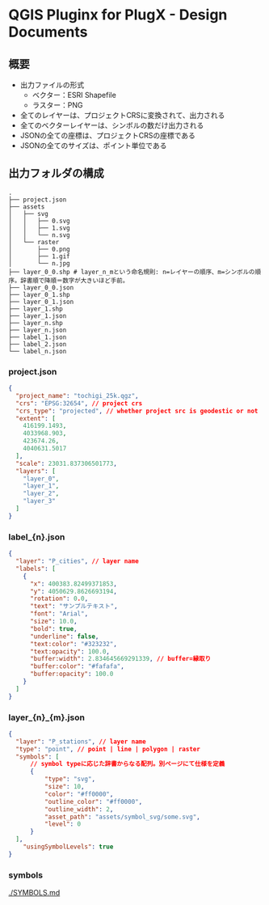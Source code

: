 # QGIS Pluginx for PlugX - Design Documents

## 概要

- 出力ファイルの形式
  - ベクター：ESRI Shapefile
  - ラスター：PNG
- 全てのレイヤーは、プロジェクトCRSに変換されて、出力される
- 全てのベクターレイヤーは、シンボルの数だけ出力される
- JSONの全ての座標は、プロジェクトCRSの座標である
- JSONの全てのサイズは、ポイント単位である

## 出力フォルダの構成

```planetext
.
├── project.json
├── assets
│   ├── svg
│   │   ├── 0.svg
│   │   ├── 1.svg
│   │   └── n.svg
│   └── raster
│       ├── 0.png
│       ├── 1.gif
│       └── n.jpg
├── layer_0_0.shp # layer_n_mという命名規則: n=レイヤーの順序、m=シンボルの順序。辞書順で降順＝数字が大きいほど手前。
├── layer_0_0.json
├── layer_0_1.shp
├── layer_0_1.json
├── layer_1.shp
├── layer_1.json
├── layer_n.shp
├── layer_n.json
├── label_1.json
├── label_2.json
└── label_n.json
```

### project.json

```json
{
  "project_name": "tochigi_25k.qgz",
  "crs": "EPSG:32654", // project crs
  "crs_type": "projected", // whether project src is geodestic or not
  "extent": [
    416199.1493,
    4033968.903,
    423674.26,
    4040631.5017
  ],
  "scale": 23031.837306501773,
  "layers": [
    "layer_0",
    "layer_1",
    "layer_2",
    "layer_3"
  ]
}
```

### label_{n}.json

```json
{
  "layer": "P_cities", // layer name
  "labels": [
    {
      "x": 400383.82499371853,
      "y": 4050629.8626693194,
      "rotation": 0.0,
      "text": "サンプルテキスト",
      "font": "Arial",
      "size": 10.0,
      "bold": true,
      "underline": false,
      "text:color": "#323232",
      "text:opacity": 100.0,
      "buffer:width": 2.834645669291339, // buffer=縁取り
      "buffer:color": "#fafafa",
      "buffer:opacity": 100.0
    }
  ]
}
```

### layer_{n}_{m}.json

```json
{
  "layer": "P_stations", // layer name
  "type": "point", // point | line | polygon | raster
  "symbols": [
      // symbol typeに応じた辞書からなる配列。別ページにて仕様を定義
      {
          "type": "svg",
          "size": 10,
          "color": "#ff0000",
          "outline_color": "#ff0000",
          "outline_width": 2,
          "asset_path": "assets/symbol_svg/some.svg",
          "level": 0
      }
  ],
	"usingSymbolLevels": true
}
```

### symbols

[./SYMBOLS.md](./SYMBOLS.md)